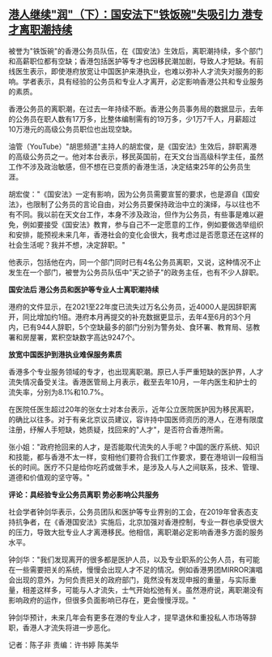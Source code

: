 <!--1674797816000-->
[港人继续"润"（下）：国安法下"铁饭碗"失吸引力 港专才离职潮持续](https://www.rfa.org/mandarin/yataibaodao/gangtai/ec-01272023003437.html)
------

<p>被誉为"铁饭碗"的香港公务员队伍，在《国安法》生效后，离职潮持续，多个部门和高薪职位都有空缺；香港包括医护等专才也因移民潮加剧，导致人才短缺。有前线医生表示，即使港府放宽让中国医护来港执业，也难以弥补人才流失对服务的影响。学者表示，具有经验的公务员和专业人才离开，必定影响香港公共和专业服务的素质。</p><p>香港公务员的离职潮，在过去一年持续不断。香港公务员事务局的数据显示，去年的公务员在职人数有17万多，比整体编制需有的19万多，少1万7千人，月薪超过10万港元的高级公务员职位也出现空缺。</p><p>油管（YouTube）"胡思频道"主持人的胡宏俊，是《国安法》生效后，辞职离港的高级公务员之一。他对本台表示，移民英国前，在天文台当高级科学主任，虽然工作不涉及政治敏感，但不想在已变质的香港生活，决定结束25年的公务员生涯。</p><p>胡宏俊："《国安法》一定有影响，因为公务员需要宣誓的要求，也是源自《国安法》，也限制了公务员的言论自由，对公务员要保持政治中立的演绎，与以往也不有不同。我以前在天文台工作，本身不涉及政治，但作为公务员，有些事是难以避免，例如要接受《国安法》教育，参与自己不一定愿意的工作，例如要做选举组织和安排，能预视未来几年，香港社会的变化会很大，我考虑过是否愿意还在这样的社会生活呢？我并不想，决定辞职。"</p><p>他表示，包括他在内，同一个部门同时已有4名公务员离职，又说，这种情况不止发生在一个部门，被誉为公务员队伍中"天之骄子"的政务主任，也有不少人辞职。</p><p><strong>国安法后 港公务员和医护等专业人士离职潮持续  </strong></p><p>港府的文件显示，在2021至22年度已流失过万名公务员，近4000人是因辞职离开，同比增加约1倍。港府本月再提交的补充数据更显示，去年4至6月的3个月内，已有944人辞职，5个空缺最多的部门分别为警务处、食环署、教育局、惩教署和房屋署，累积空缺数字高达9247个。</p><p><strong>放宽中国医护到港执业难保服务素质 </strong></p><p>香港多个专业服务领域的专才，也出现离职潮。原已人手严重短缺的医护界，人才流失情况备受关注。香港医管局上月表示，截至去年10月，一年内医生和护士的流失率，分别为8.1%和10.7%。</p><p>在医院任医生超过20年的张女士对本台表示，近年公立医院医护因为移民离职，的确比以往多。对于有亲北京议员建议，容许持中国医师资历的港人，在港有限度注册，纾解人手短缺，她质疑，找回来的"人才"，是否符合香港所需。</p><p>张小姐："政府抢回来的人才，是否能取代流失的人手呢？中国的医疗系统、知识和技能，都与香港不太一样，变相他们要符合我们工作要求，要在港培训一段相当长的时间。医疗不只是给你吃药或做手术，是涉及人与人之间联系，技术、管理、道德和价值观的坚守等。"</p><p><strong>评论：具经验专业公务员离职 势必影响公共服务</strong></p><p>社会学者钟剑华表示，公务员团队和医护等专业界别的工会，在2019年曾表态支持抗争者，在《香港国安法》实施后，北京加强对香港控制，专业一群也承受很大的压力，导致大批专业人才离港移民。他相信，离职潮必定影响香港多方面的服务水平。</p><p>钟剑华："我们发现离开的很多都是医护人员，以及专业职系的公务人员，有可能在一些需要把关的系统，慢慢会出现人才不足的情况。例如香港男团MIRROR演唱会出现的意外，为何负责把关的政府部门，竟然没有发现申报的重量，与实际重量，相差这样多，可能与人才流失，士气开始松弛有关。虽然港府说，离职潮没有影响政府的运作，但很多负面影响已存在，更会慢慢浮现。"</p><p>钟剑华预计，未来几年会有更多在港的专业人才，提早退休和重投私人市场等辞职，香港人才流失将进一步恶化。</p><p></p><p>记者：陈子非 责编：许书婷 陈美华 </p>

